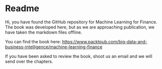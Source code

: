 # Readme
Hi, you have found the GitHub repository for Machine Learning for Finance.
The book was developed here, but as we are approaching publication, we have taken the markdown files offline.

You can find the book here: https://www.packtpub.com/big-data-and-business-intelligence/machine-learning-finance

If you have been asked to review the book, shoot us an email and we will send over the chapters.